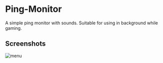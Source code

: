 # Ping-Monitor


A simple ping monitor with sounds. Suitable for using in background while gaming.

## Screenshots

![menu]()
